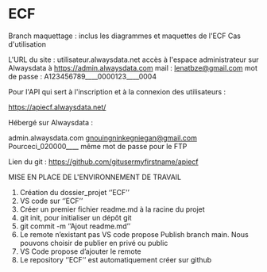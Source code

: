 # ECF
Branch maquettage : inclus les diagrammes et maquettes de l'ECF
Cas d'utilisation


L'URL du site : utilisateur.alwaysdata.net
accès à l'espace administrateur sur Alwaysdata à https://admin.alwaysdata.com
mail : lenatbze@gmail.com
mot de passe : A123456789____0000123____0004


Pour l'API qui sert à l'inscription et à la connexion des utilisateurs :

https://apiecf.alwaysdata.net/

Hébergé sur Alwaysdata :

admin.alwaysdata.com
gnouingninkegniegan@gmail.com
Pourceci_020000____
même mot de passe pour le FTP

Lien du git :
https://github.com/gitusermyfirstname/apiecf


MISE EN PLACE DE L'ENVIRONNEMENT DE TRAVAIL

1)	Création du dossier_projet ‘’ECF’’
2)	VS code sur ‘’ECF’’
3)	Créer un premier fichier readme.md à la racine du projet
4)	git init, pour initialiser un dépôt git
5)	git commit -m ‘’Ajout readme.md’’
6)	Le remote n’existant pas VS code propose Publish branch main. Nous pouvons choisir de publier en privé ou public
7)	VS Code propose d’ajouter le remote
8)	Le repository ‘’ECF’’ est automatiquement créer sur github

